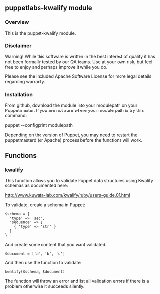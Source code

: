## puppetlabs-kwalify module

### Overview

This is the puppet-kwalify module.

### Disclaimer

Warning! While this software is written in the best interest of quality it has not been formally tested by our QA teams. Use at your own risk, but feel free to enjoy and perhaps improve it while you do.

Please see the included Apache Software License for more legal details regarding warranty.

### Installation

From github, download the module into your modulepath on your Puppetmaster. If you are not sure where your module path is try this command:

  puppet --configprint modulepath

Depending on the version of Puppet, you may need to restart the puppetmasterd (or Apache) process before the functions will work.

## Functions

### kwalify

This function allows you to validate Puppet data structures using Kwalify 
schemas as documented here:

http://www.kuwata-lab.com/kwalify/ruby/users-guide.01.html

To validate, create a schema in Puppet:

    $schema = {
      'type' => 'seq',
      'sequence' => [
        { 'type' => 'str' }
      ]
    }

And create some content that you want validated:

    $document = ['a', 'b', 'c']

And then use the function to validate:

    kwalify($schema, $document)

The function will throw an error and list all validation errors if there is a
problem otherwise it succeeds silently.
